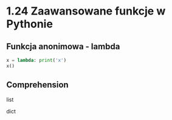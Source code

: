 1.24 Zaawansowane funkcje w Pythonie
====================================

Funkcja anonimowa - lambda
--------------------------

```python
x = lambda: print('x')
x()
```

Comprehension 
-------------

list

dict

